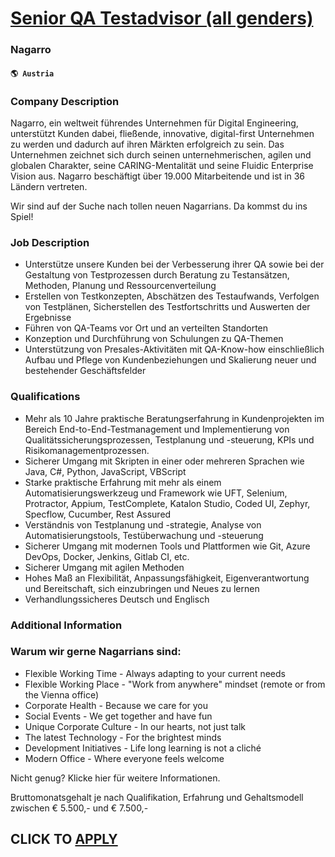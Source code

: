 # [Senior QA Testadvisor (all genders)](https://www.remotewlb.com/apply/senior-qa-testadvisor-all-genders)  
### Nagarro  
#### `🌎 Austria`  

### Company Description

Nagarro, ein weltweit führendes Unternehmen für Digital Engineering, unterstützt Kunden dabei, fließende, innovative, digital-first Unternehmen zu werden und dadurch auf ihren Märkten erfolgreich zu sein. Das Unternehmen zeichnet sich durch seinen unternehmerischen, agilen und globalen Charakter, seine CARING-Mentalität und seine Fluidic Enterprise Vision aus. Nagarro beschäftigt über 19.000 Mitarbeitende und ist in 36 Ländern vertreten.

Wir sind auf der Suche nach tollen neuen Nagarrians. Da kommst du ins Spiel!

### Job Description

  * Unterstütze unsere Kunden bei der Verbesserung ihrer QA sowie bei der Gestaltung von Testprozessen durch Beratung zu Testansätzen, Methoden, Planung und Ressourcenverteilung
  * Erstellen von Testkonzepten, Abschätzen des Testaufwands, Verfolgen von Testplänen, Sicherstellen des Testfortschritts und Auswerten der Ergebnisse
  * Führen von QA-Teams vor Ort und an verteilten Standorten
  * Konzeption und Durchführung von Schulungen zu QA-Themen
  * Unterstützung von Presales-Aktivitäten mit QA-Know-how einschließlich Aufbau und Pflege von Kundenbeziehungen und Skalierung neuer und bestehender Geschäftsfelder

### Qualifications

  * Mehr als 10 Jahre praktische Beratungserfahrung in Kundenprojekten im Bereich End-to-End-Testmanagement und Implementierung von Qualitätssicherungsprozessen, Testplanung und -steuerung, KPIs und Risikomanagementprozessen.
  * Sicherer Umgang mit Skripten in einer oder mehreren Sprachen wie Java, C#, Python, JavaScript, VBScript
  * Starke praktische Erfahrung mit mehr als einem Automatisierungswerkzeug und Framework wie UFT, Selenium, Protractor, Appium, TestComplete, Katalon Studio, Coded UI, Zephyr, Specflow, Cucumber, Rest Assured
  * Verständnis von Testplanung und -strategie, Analyse von Automatisierungstools, Testüberwachung und -steuerung
  * Sicherer Umgang mit modernen Tools und Plattformen wie Git, Azure DevOps, Docker, Jenkins, Gitlab CI, etc.
  * Sicherer Umgang mit agilen Methoden
  * Hohes Maß an Flexibilität, Anpassungsfähigkeit, Eigenverantwortung und Bereitschaft, sich einzubringen und Neues zu lernen
  * Verhandlungssicheres Deutsch und Englisch

### Additional Information

### Warum wir gerne Nagarrians sind:

  * Flexible Working Time - Always adapting to your current needs
  * Flexible Working Place - \"Work from anywhere\" mindset (remote or from the Vienna office)
  * Corporate Health - Because we care for you
  * Social Events - We get together and have fun
  * Unique Corporate Culture - In our hearts, not just talk
  * The latest Technology - For the brightest minds
  * Development Initiatives - Life long learning is not a cliché
  * Modern Office - Where everyone feels welcome

Nicht genug? Klicke hier für weitere Informationen.

Bruttomonatsgehalt je nach Qualifikation, Erfahrung und Gehaltsmodell zwischen € 5.500,- und € 7.500,-

  
## CLICK TO [APPLY](https://www.remotewlb.com/apply/senior-qa-testadvisor-all-genders)

